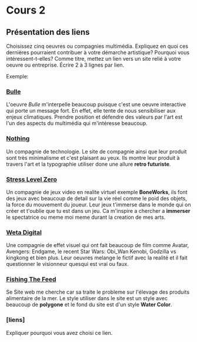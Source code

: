 # Cours 2
## Présentation des liens
Choisissez cinq oeuvres ou compagnies multimédia. Expliquez en quoi ces dernières pourraient contribuer à votre démarche artistique? Pourquoi vous intéressent-t-elles? Comme titre, mettez un lien vers un site relié à votre oeuvre ou entreprise. Écrire 2 à 3 lignes par lien.

Exemple: 
### [Bulle](https://www.onf.ca/interactif/bulle/) 
L'oeuvre *Bulle* m'interpelle beaucoup puisque c'est une oeuvre interactive qui porte un message fort. En effet, elle tente de nous sensibiliser aux enjeux climatiques. Prendre position et défendre des valeurs par l'art est l'un des aspects du multimédia qui m'intéresse beaucoup. 

### [Nothing](https://ca-en.nothing.tech/)
Un compagnie de technologie. Le site de compagnie ainsi que leur produit sont très minimalisme et c'est plaisant au yeux. Ils montre leur produit à travers l'art et la typographie utiliser done une allure **retro futuriste**.

### [Stress Level Zero](https://www.stresslevelzero.com/)
Un compagnie de jeux video en realite virtuel exemple **BoneWorks**, ils font des jeux avec beaucoup de detail sur la vie réel comme le poid des objets, la force du mouvement du joueur. Leur jeux t'immerse dans le monde qui on créer et t'oublie que tu est dans un jeu. Ca m'inspire a chercher a **immerser** le spectatrice ou meme moi meme durant la creation de mes arts.

### [Weta Digital](https://www.wetafx.co.nz/)
Une compagnie de effet visuel qui ont fait beaucoup de film comme Avatar, Avengers: Endgame, le recent Star Wars: Obi_Wan Kenobi, Godzilla vs kingkong et bien plus. Leur oeuvres melange le fictif avec la realité et il fait questionner le visionneur quesqui est vrai ou faux.

### [Fishing The Feed](https://www.fishingthefeed.com/fr/#sectionOne)
Se Site web me cherche car sa traite le probleme sur l'élevage des produits alimentaire de la mer. Le style utiliser dans le site est un style avec beaucoup de **polygone** et le fond du site est d'un style **Water Color**.
### [liens]
Expliquer pourquoi vous avez choisi ce lien. 

